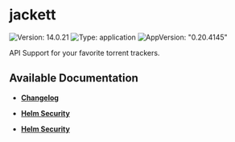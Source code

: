 # jackett

![Version: 14.0.21](https://img.shields.io/badge/Version-14.0.21-informational?style=flat-square) ![Type: application](https://img.shields.io/badge/Type-application-informational?style=flat-square) ![AppVersion: "0.20.4145"](https://img.shields.io/badge/AppVersion-"0.20.4145"-informational?style=flat-square)

API Support for your favorite torrent trackers.

## Available Documentation

- [**Changelog**](CHANGELOG)

- [**Helm Security**](container-security)

- [**Helm Security**](helm-security)

